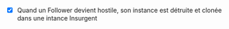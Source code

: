  - [x] Quand un Follower devient hostile, son instance est détruite et clonée dans une intance Insurgent 